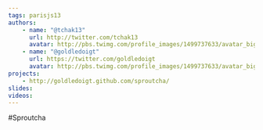```yaml
---
tags: parisjs13
authors:
    - name: "@tchak13"
      url: http://twitter.com/tchak13
      avatar: http://pbs.twimg.com/profile_images/1499737633/avatar_bigger.jpg
    - name: "@goldledoigt"
      url: https://twitter.com/goldledoigt
      avatar: http://pbs.twimg.com/profile_images/1499737633/avatar_bigger.jpg
projects:
    - http://goldledoigt.github.com/sproutcha/
slides:
videos:
---
```

#Sproutcha
